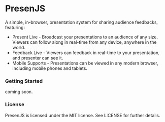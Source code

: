 # PresenJS

A simple, in-browser, presentation system for sharing audience feedbacks, featuring:

- Present Live - Broadcast your presentations to an audience of any size. Viewers can follow along in real-time from any device, anywhere in the world.
- Feedback Live - Viewers can feedback in real-time to your presentation, and presenter can see it.
- Mobile Supports - Presentations can be viewed in any modern browser, including mobile phones and tablets.

### Getting Started

coming soon.

### License

PresenJS is licensed under the MIT license. See LICENSE for further details.

